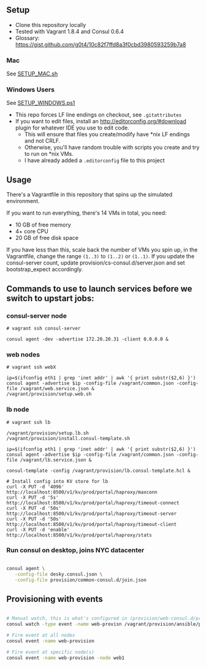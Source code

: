 ## Setup

- Clone this repository locally
- Tested with Vagrant 1.8.4 and Consul 0.6.4
- Glossary: https://gist.github.com/g0t4/10c82f7ffd8a3f0cbd3980593259b7a8

### Mac

See [SETUP_MAC.sh](SETUP_MAC.sh)

### Windows Users

See [SETUP_WINDOWS.ps1](SETUP_WINDOWS.ps1)

- This repo forces LF line endings on checkout, see `.gitattributes`  
- If you want to edit files, install an http://editorconfig.org/#download plugin for whatever IDE you use to edit code.
    - This will ensure that files you create/modify have *nix LF endings and not CRLF. 
    - Otherwise, you'll have random trouble with scripts you create and try to run on *nix VMs.
    - I have already added a `.editorconfig` file to this project  

## Usage

There's a Vagrantfile in this repository that spins up the simulated environment.

If you want to run everything, there's 14 VMs in total, you need:
- 10 GB of free memory
- 4+ core CPU
- 20 GB of free disk space

If you have less than this, scale back the number of VMs you spin up, in the Vagrantfile, change the range `(1..3)` to `(1..2)` or `(1..1)`. If you update the consul-server count, update provision/cs-consul.d/server.json and set bootstrap_expect accordingly.

## Commands to use to launch services before we switch to upstart jobs:

### consul-server node
```
# vagrant ssh consul-server

consul agent -dev -advertise 172.20.20.31 -client 0.0.0.0 &
```

### web nodes

```
# vagrant ssh webX

ip=$(ifconfig eth1 | grep 'inet addr' | awk '{ print substr($2,6) }')
consul agent -advertise $ip -config-file /vagrant/common.json -config-file /vagrant/web.service.json &
/vagrant/provision/setup.web.sh
```

### lb node

```
# vagrant ssh lb 

/vagrant/provision/setup.lb.sh
/vagrant/provision/install.consul-template.sh

ip=$(ifconfig eth1 | grep 'inet addr' | awk '{ print substr($2,6) }')
consul agent -advertise $ip -config-file /vagrant/common.json -config-file /vagrant/lb.service.json &

consul-template -config /vagrant/provision/lb.consul-template.hcl &

# Install config into KV store for lb
curl -X PUT -d '4096' http://localhost:8500/v1/kv/prod/portal/haproxy/maxconn
curl -X PUT -d '5s' http://localhost:8500/v1/kv/prod/portal/haproxy/timeout-connect
curl -X PUT -d '50s' http://localhost:8500/v1/kv/prod/portal/haproxy/timeout-server
curl -X PUT -d '50s' http://localhost:8500/v1/kv/prod/portal/haproxy/timeout-client
curl -X PUT -d 'enable' http://localhost:8500/v1/kv/prod/portal/haproxy/stats
```

### Run consul on desktop, joins NYC datacenter

```bash

consul agent \
   -config-file desky.consul.json \
   -config-file provision/common-consul.d/join.json

```

## Provisioning with events

```bash

# Manual watch, this is what's configured in (provision/web-consul.d/provision.watches.json), this command is just for reference if you want to use consul watch directly
consul watch -type event -name web-provisn /vagrant/provision/ansible/provision-self.sh

# Fire event at all nodes
consul event -name web-provision

# Fire event at specific node(s)
consul event -name web-provision -node web1

```